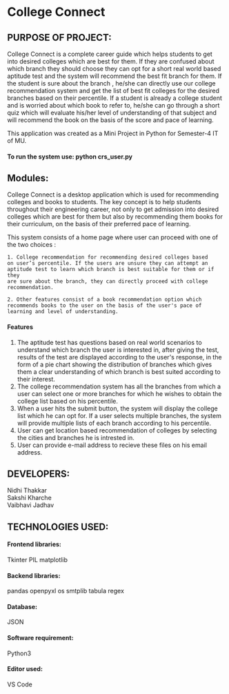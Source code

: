 # College Connect

## PURPOSE OF PROJECT:
College Connect is a complete career guide which helps students to
get into desired colleges which are best for them. If they are confused
about which branch they should choose they can opt for a short real
world based aptitude test and the system will recommend the best fit
branch for them. If the student is sure about the branch , he/she can
directly use our college recommendation system and get the list of
best fit colleges for the desired branches based on their percentile. If a
student is already a college student and is worried about which book
to refer to, he/she can go through a short quiz which will evaluate
his/her level of understanding of that subject and will recommend the
book on the basis of the score and pace of learning.

This application was created as a Mini Project in Python for Semester-4 IT of MU.

#### To run the system use: python crs_user.py

## Modules:
College Connect is a desktop application which is used for
recommending colleges and books to students. The key concept is to
help students throughout their engineering career, not only to get
admission into desired colleges which are best for them but also by
recommending them books for their curriculum, on the basis of their
preferred pace of learning.<br> 

This system consists of a home page
where user can proceed with one of the two choices :

    1. College recommendation for recommending desired colleges based
    on user’s percentile. If the users are unsure they can attempt an
    aptitude test to learn which branch is best suitable for them or if they
    are sure about the branch, they can directly proceed with college
    recommendation.
    
    2. Other features consist of a book recommendation option which
    recommends books to the user on the basis of the user's pace of
    learning and level of understanding.

#### Features
1. The aptitude test has questions based on real world scenarios to understand which branch the user is interested in, after giving the test, results of the test are displayed according to the user's response, in the form of a pie chart showing the distribution of branches which gives them a clear understanding of which branch is best suited according to their interest.
2. The college recommendation system has all the branches from which a user can select one or more branches for which he wishes to obtain the college list based on his percentile.
3. When a user hits the submit button, the system will display the college list which he can opt for. If a user selects multiple branches, the system will provide multiple lists of each branch according to his percentile.
4. User can get location based recommendation of colleges by selecting the cities and branches he is intrested in.
5. User can provide e-mail address to recieve these files on his email address.

## DEVELOPERS:

Nidhi Thakkar <br>
Sakshi Kharche <br>
Vaibhavi Jadhav

## TECHNOLOGIES USED:

#### Frontend libraries:
Tkinter
PIL
matplotlib

#### Backend libraries:
pandas
openpyxl
os
smtplib
tabula
regex

#### Database:
JSON

#### Software requirement:
Python3

#### Editor used:
VS Code
